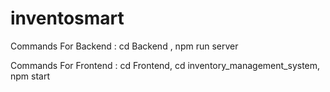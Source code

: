 # inventosmart


Commands For Backend : 
cd Backend ,
npm run server


Commands For Frontend :
cd Frontend,
cd inventory_management_system,
npm start
